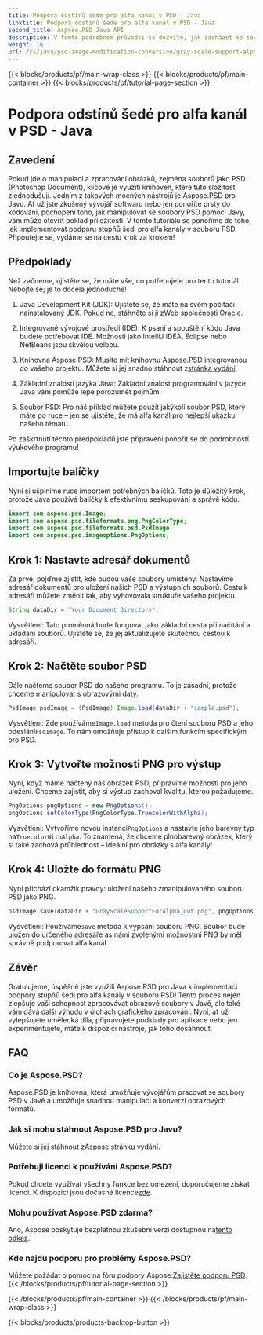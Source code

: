 ```yaml
---
title: Podpora odstínů šedé pro alfa kanál v PSD - Java
linktitle: Podpora odstínů šedé pro alfa kanál v PSD - Java
second_title: Aspose.PSD Java API
description: V tomto podrobném průvodci se dozvíte, jak zacházet se soubory PSD a implementovat podporu stupňů šedi pro alfa kanály pomocí Aspose.PSD for Java.
weight: 16
url: /cs/java/psd-image-modification-conversion/gray-scale-support-alpha-channel-psd/
---
```


{{< blocks/products/pf/main-wrap-class >}}
{{< blocks/products/pf/main-container >}}
{{< blocks/products/pf/tutorial-page-section >}}

# Podpora odstínů šedé pro alfa kanál v PSD - Java

## Zavedení

Pokud jde o manipulaci a zpracování obrázků, zejména souborů jako PSD (Photoshop Document), klíčové je využití knihoven, které tuto složitost zjednodušují. Jedním z takových mocných nástrojů je Aspose.PSD pro Javu. Ať už jste zkušený vývojář softwaru nebo jen ponoříte prsty do kódování, pochopení toho, jak manipulovat se soubory PSD pomocí Javy, vám může otevřít poklad příležitostí. V tomto tutoriálu se ponoříme do toho, jak implementovat podporu stupňů šedi pro alfa kanály v souboru PSD. Připoutejte se, vydáme se na cestu krok za krokem!

## Předpoklady

Než začneme, ujistěte se, že máte vše, co potřebujete pro tento tutoriál. Nebojte se; je to docela jednoduché!

1.  Java Development Kit (JDK): Ujistěte se, že máte na svém počítači nainstalovaný JDK. Pokud ne, stáhněte si ji z[Web společnosti Oracle](https://www.oracle.com/java/technologies/javase-jdk11-downloads.html).

2. Integrované vývojové prostředí (IDE): K psaní a spouštění kódu Java budete potřebovat IDE. Možnosti jako IntelliJ IDEA, Eclipse nebo NetBeans jsou skvělou volbou.

3.  Knihovna Aspose.PSD: Musíte mít knihovnu Aspose.PSD integrovanou do vašeho projektu. Můžete si jej snadno stáhnout z[stránka vydání](https://releases.aspose.com/psd/java/).

4. Základní znalosti jazyka Java: Základní znalost programování v jazyce Java vám pomůže lépe porozumět pojmům.

5. Soubor PSD: Pro náš příklad můžete použít jakýkoli soubor PSD, který máte po ruce – jen se ujistěte, že má alfa kanál pro nejlepší ukázku našeho tématu.

Po zaškrtnutí těchto předpokladů jste připraveni ponořit se do podrobností výukového programu!

## Importujte balíčky

Nyní si ušpiníme ruce importem potřebných balíčků. Toto je důležitý krok, protože Java používá balíčky k efektivnímu seskupování a správě kódu.

```java
import com.aspose.psd.Image;
import com.aspose.psd.fileformats.png.PngColorType;
import com.aspose.psd.fileformats.psd.PsdImage;
import com.aspose.psd.imageoptions.PngOptions;
```

## Krok 1: Nastavte adresář dokumentů

Za prvé, pojďme zjistit, kde budou vaše soubory umístěny. Nastavíme adresář dokumentů pro uložení našich PSD a výstupních souborů. Cestu k adresáři můžete změnit tak, aby vyhovovala struktuře vašeho projektu.

```java
String dataDir = "Your Document Directory";
```

Vysvětlení: Tato proměnná bude fungovat jako základní cesta při načítání a ukládání souborů. Ujistěte se, že jej aktualizujete skutečnou cestou k adresáři.

## Krok 2: Načtěte soubor PSD

Dále načteme soubor PSD do našeho programu. To je zásadní, protože chceme manipulovat s obrazovými daty.

```java
PsdImage psdImage = (PsdImage) Image.load(dataDir + "sample.psd");
```

 Vysvětlení: Zde používáme`Image.load` metoda pro čtení souboru PSD a jeho odeslání`PsdImage`. To nám umožňuje přístup k dalším funkcím specifickým pro PSD.

## Krok 3: Vytvořte možnosti PNG pro výstup

Nyní, když máme načtený náš obrázek PSD, připravíme možnosti pro jeho uložení. Chceme zajistit, aby si výstup zachoval kvalitu, kterou požadujeme.

```java
PngOptions pngOptions = new PngOptions();
pngOptions.setColorType(PngColorType.TruecolorWithAlpha);
```

Vysvětlení: Vytvoříme novou instanci`PngOptions` a nastavte jeho barevný typ na`TruecolorWithAlpha`. To znamená, že chceme plnobarevný obrázek, který si také zachová průhlednost – ideální pro obrázky s alfa kanály!

## Krok 4: Uložte do formátu PNG

Nyní přichází okamžik pravdy: uložení našeho zmanipulovaného souboru PSD jako PNG. 

```java
psdImage.save(dataDir + "GrayScaleSupportForAlpha_out.png", pngOptions);
```

 Vysvětlení: Používáme`save` metoda k vypsání souboru PNG. Soubor bude uložen do určeného adresáře as námi zvolenými možnostmi PNG by měl správně podporovat alfa kanál.

## Závěr

Gratulujeme, úspěšně jste využili Aspose.PSD pro Java k implementaci podpory stupňů šedi pro alfa kanály v souboru PSD! Tento proces nejen zlepšuje vaši schopnost zpracovávat obrazové soubory v Javě, ale také vám dává další výhodu v úlohách grafického zpracování. Nyní, ať už vylepšujete umělecká díla, připravujete podklady pro aplikace nebo jen experimentujete, máte k dispozici nástroje, jak toho dosáhnout.

## FAQ

### Co je Aspose.PSD?
Aspose.PSD je knihovna, která umožňuje vývojářům pracovat se soubory PSD v Javě a umožňuje snadnou manipulaci a konverzi obrazových formátů.

### Jak si mohu stáhnout Aspose.PSD pro Javu?
 Můžete si jej stáhnout z[Aspose stránku vydání](https://releases.aspose.com/psd/java/).

### Potřebuji licenci k používání Aspose.PSD?
 Pokud chcete využívat všechny funkce bez omezení, doporučujeme získat licenci. K dispozici jsou dočasné licence[zde](https://purchase.aspose.com/temporary-license/).

### Mohu používat Aspose.PSD zdarma?
 Ano, Aspose poskytuje bezplatnou zkušební verzi dostupnou na[tento odkaz](https://releases.aspose.com/).

### Kde najdu podporu pro problémy Aspose.PSD?
 Můžete požádat o pomoc na fóru podpory Aspose:[Zajistěte podporu PSD](https://forum.aspose.com/c/psd/34).
{{< /blocks/products/pf/tutorial-page-section >}}

{{< /blocks/products/pf/main-container >}}
{{< /blocks/products/pf/main-wrap-class >}}

{{< blocks/products/products-backtop-button >}}
